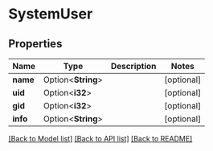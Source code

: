 # SystemUser

## Properties

Name | Type | Description | Notes
------------ | ------------- | ------------- | -------------
**name** | Option<**String**> |  | [optional]
**uid** | Option<**i32**> |  | [optional]
**gid** | Option<**i32**> |  | [optional]
**info** | Option<**String**> |  | [optional]

[[Back to Model list]](../README.md#documentation-for-models) [[Back to API list]](../README.md#documentation-for-api-endpoints) [[Back to README]](../README.md)


